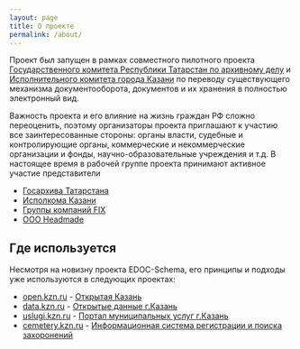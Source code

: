 ```yaml
---
layout: page
title: О проекте
permalink: /about/
---
```


Проект был запущен в рамках совместного пилотного проекта [Государственного комитета Республики Татарстан по архивному делу](http://arhiv.tatarstan.ru/) и [Исполнительного комитета города Казани](http://kzn.ru) по переводу существующего механизма документооборота, документов и их хранения в полностью электронный вид.

Важность проекта и его влияние на жизнь граждан РФ сложно переоценить, поэтому организаторы проекта приглашают к участию все заинтересованные стороны: органы власти, судебные и контролирующие органы, коммерческие и некоммерческие организации и фонды, научно-образовательные учреждения и т.д.
В настоящее время в рабочей группе проекта принимают активное участие представители
 - [Госархива Татарстана](http://татархивы.рф/ru)
 - [Исполкома Казани](http://kzn.ru)
 - [Группы компаний FIX](http://fix.ru)
 - [ООО Headmade](http://headmade.pro)

Где используется
----------------
Несмотря на новизну проекта EDOC-Schema, его принципы и подходы уже используются в следующих проектах:
 - [open.kzn.ru](http://open.kzn.ru) - [Открытая Казань](http://open.kzn.ru)
 - [data.kzn.ru](http://data.kzn.ru) - [Открытые данные г.Казань](http://data.kzn.ru)
 - [uslugi.kzn.ru](https://uslugi.kzn.ru) - [Портал муниципальных услуг г.Казань](https://uslugi.kzn.ru)
 - [cemetery.kzn.ru](http://cemetery.kzn.ru) - [Информационная система регистрации и поиска захоронений](http://cemetery.kzn.ru)

